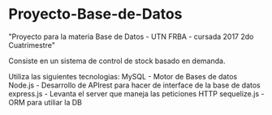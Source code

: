 # Proyecto-Base-de-Datos
"Proyecto para la materia Base de Datos - UTN FRBA - cursada 2017 2do Cuatrimestre"

Consiste en un sistema de control de stock basado en demanda.

Utiliza las siguientes tecnologias:
  MySQL - Motor de Bases de datos
  Node.js - Desarrollo de APIrest para hacer de interface de la base de datos
    express.js - Levanta el server que maneja las peticiones HTTP
    sequelize.js - ORM para utiliar la DB
  

